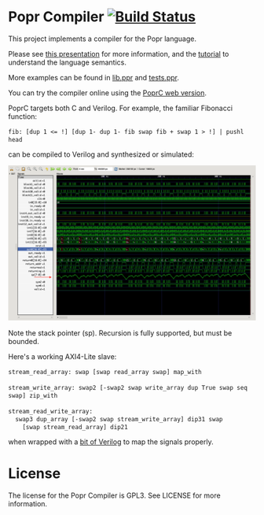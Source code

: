 Popr Compiler [![Build Status](https://github.com/HackerFoo/poprc/workflows/Test/badge.svg)](https://github.com/HackerFoo/poprc/actions/)
============

This project implements a compiler for the Popr language.

Please see [this presentation](http://hackerfoo.com/presentations/ttpl_slides.html) for more information, and the [tutorial](http://www.hackerfoo.com/posts/popr-tutorial-0-dot-machines.html) to understand the language semantics.

More examples can be found in [lib.ppr](https://github.com/HackerFoo/poprc/blob/master/lib.ppr) and [tests.ppr](https://github.com/HackerFoo/poprc/blob/master/tests.ppr).

You can try the compiler online using the [PoprC web version](http://hackerfoo.com/eval.html).

PoprC targets both C and Verilog. For example, the familiar Fibonacci function:

    fib: [dup 1 <= !] [dup 1- dup 1- fib swap fib + swap 1 > !] | pushl head

can be compiled to Verilog and synthesized or simulated:

![fib wave](pic/fib_wave.png)

Note the stack pointer (sp). Recursion is fully supported, but must be bounded.

Here's a working AXI4-Lite slave:

    stream_read_array: swap [swap read_array swap] map_with
    
    stream_write_array: swap2 [-swap2 swap write_array dup True swap seq swap] zip_with
    
    stream_read_write_array:
      swap3 dup_array [-swap2 swap stream_write_array] dip31 swap
        [swap stream_read_array] dip21

when wrapped with a [bit of Verilog](https://github.com/HackerFoo/poprc/blob/master/testbenches/tests_axi_lite_slave_top.v) to map the signals properly.

License
=======

The license for the Popr Compiler is GPL3.  See LICENSE for more information.
